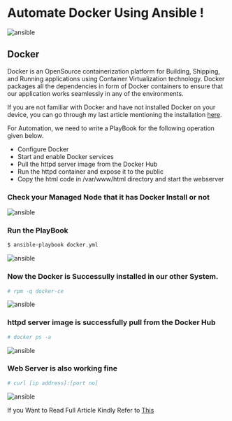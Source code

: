 # Automate Docker Using Ansible !

![ansible](https://github.com/mrsarthak001/Automation-using-Ansible-/blob/master/doc/docker5.gif)

## Docker
Docker is an OpenSource containerization platform for Building, Shipping, and Running applications using Container Virtualization technology. Docker packages all the dependencies in form of Docker containers to ensure that our application works seamlessly in any of the environments.

If you are not familiar with Docker and have not installed Docker on your device, you can go through my last article mentioning the installation  [here](https://hashnode.com/post/get-started-with-docker-ckhud2v3p01pyses11ply63rn).

For Automation, we need to write a PlayBook for the following operation given below.

* Configure Docker
* Start and enable Docker services
* Pull the httpd server image from the Docker Hub
* Run the httpd container and expose it to the public
* Copy the html code in /var/www/html directory and start the webserver

### Check your Managed Node that it has Docker Install or not

![ansible](https://github.com/mrsarthak001/Automation-using-Ansible-/blob/master/doc/docker1.jfif)

### Run the PlayBook

```sh
$ ansible-playbook docker.yml
```

![ansible](https://github.com/mrsarthak001/Automation-using-Ansible-/blob/master/doc/docker2.jfif)

### Now the Docker is Successully installed in our other System.


```sh
# rpm -q docker-ce
```

![ansible](https://github.com/mrsarthak001/Automation-using-Ansible-/blob/master/doc/docker6.jfif)


### httpd server image is successfully pull from the Docker Hub


```sh
# docker ps -a
```

![ansible](https://github.com/mrsarthak001/Automation-using-Ansible-/blob/master/doc/docker3.jfif)

### Web Server is also working fine
```sh
# curl [ip address]:[port no]
```


![ansible](https://github.com/mrsarthak001/Automation-using-Ansible-/blob/master/doc/docker4.jfif)


If you Want to Read Full Article Kindly Refer to [This](https://www.linkedin.com/pulse/automate-docker-ansible-sarthak-jain/)
